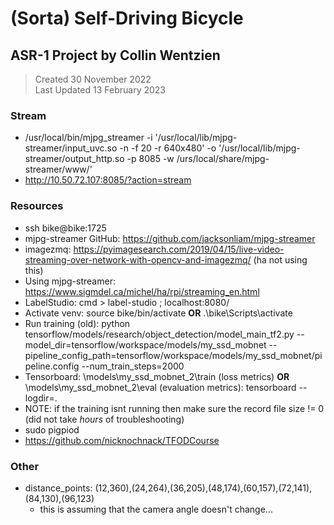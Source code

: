 # (Sorta) Self-Driving Bicycle
## ASR-1 Project by Collin Wentzien

> Created      30 November 2022<br>
> Last Updated 13 February 2023

### Stream
- /usr/local/bin/mjpg_streamer -i '/usr/local/lib/mjpg-streamer/input_uvc.so -n -f 20 -r 640x480' -o '/usr/local/lib/mjpg-streamer/output_http.so -p 8085 -w /urs/local/share/mjpg-streamer/www/'
- http://10.50.72.107:8085/?action=stream


### Resources
- ssh bike@bike:1725
- mjpg-streamer GitHub: https://github.com/jacksonliam/mjpg-streamer
- imagezmq: https://pyimagesearch.com/2019/04/15/live-video-streaming-over-network-with-opencv-and-imagezmq/ (ha not using this)
- Using mjpg-streamer: https://www.sigmdel.ca/michel/ha/rpi/streaming_en.html
- LabelStudio: cmd > label-studio ; localhost:8080/
- Activate venv: source bike/bin/activate **OR** .\bike\Scripts\activate
- Run training (old): python tensorflow/models/research/object_detection/model_main_tf2.py --model_dir=tensorflow/workspace/models/my_ssd_mobnet --pipeline_config_path=tensorflow/workspace/models/my_ssd_mobnet/pipeline.config --num_train_steps=2000
- Tensorboard: \models\my_ssd_mobnet_2\train (loss metrics) **OR** \models\my_ssd_mobnet_2\eval (evaluation metrics): tensorboard --logdir=.
- NOTE: if the training isnt running then make sure the record file size != 0 (did not take *hours* of troubleshooting)
- sudo pigpiod
- https://github.com/nicknochnack/TFODCourse

### Other
- distance_points: (12,360),(24,264),(36,205),(48,174),(60,157),(72,141),(84,130),(96,123)
    - this is assuming that the camera angle doesn't change...